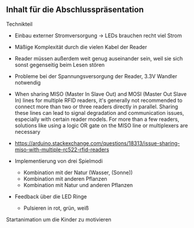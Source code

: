 ## Inhalt für die Abschlusspräsentation

Technikteil
- Einbau externer Stromversorgung -> LEDs brauchen recht viel Strom
- Mäßige Komplexität durch die vielen Kabel der Reader
- Reader müssen außerdem weit genug auseinander sein, weil sie sich sonst gegenseitig beim Lesen stören
- Probleme bei der Spannungsversorgung der Reader, 3.3V Wandler notwendig
- When sharing MISO (Master In Slave Out) and MOSI (Master Out Slave In) lines for multiple RFID readers, it's generally not recommended to connect more than two or three readers directly in parallel. Sharing these lines can lead to signal degradation and communication issues, especially with certain reader models. For more than a few readers, solutions like using a logic OR gate on the MISO line or multiplexers are necessary
- https://arduino.stackexchange.com/questions/18313/issue-sharing-miso-with-multiple-rc522-rfid-readers


- Implementierung von drei Spielmodi
	- Kombination mit der Natur (Wasser, (Sonne))
	- Kombination mit anderen Pflanzen
	- Kombination mit Natur und anderen Pflanzen

- Feedback über die LED Ringe
	- Pulsieren in rot, grün, weiß

Startanimation um die Kinder zu motivieren